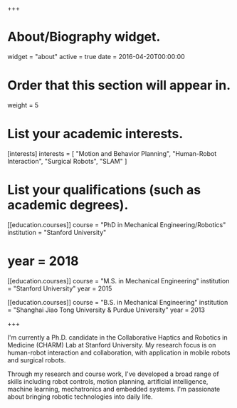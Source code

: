 +++
# About/Biography widget.
widget = "about"
active = true
date = 2016-04-20T00:00:00

# Order that this section will appear in.
weight = 5

# List your academic interests.
[interests]
  interests = [
    "Motion and Behavior Planning",
    "Human-Robot Interaction",
    "Surgical Robots",
    "SLAM"
  ]

# List your qualifications (such as academic degrees).
[[education.courses]]
  course = "PhD in Mechanical Engineering/Robotics"
  institution = "Stanford University"
  # year = 2018

[[education.courses]]
  course = "M.S. in Mechanical Engineering"
  institution = "Stanford University"
  year = 2015

[[education.courses]]
  course = "B.S. in Mechanical Engineering"
  institution = "Shanghai Jiao Tong University & Purdue University"
  year = 2013
 
+++

I'm currently a Ph.D. candidate in the Collaborative Haptics and Robotics in Medicine (CHARM) Lab at Stanford University. My research focus is on human-robot interaction and collaboration, with application in mobile robots and surgical robots.

Through my research and course work, I've developed a broad range of skills including robot controls, motion planning, artificial intelligence, machine learning, mechatronics and embedded systems. I'm passionate about bringing robotic technologies into daily life.
